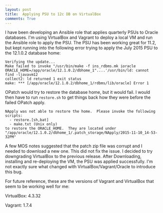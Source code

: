 ```yaml
---
layout: post
title:  Applying PSU to 12c DB on VirtualBox
comments: True
---
```


I have been developing an Ansible role that applies quarterly PSUs to Oracle databases. I'm using VirtualBox and Vagrant to deploy a local VM and run the Ansible role to apply the PSU.  The PSU has been working great for 11.2, but kept running into the following error trying to apply the July 2015 PSU to the 12.1.0.2 database home:

```
Verifying the update...
Make failed to invoke "/usr/bin/make -f ins_rdbms.mk ioracle ORACLE_HOME=/app/oracle/12.1.0.2/dbhome_1"....'/usr/bin/ld: cannot find -ljavavm12
collect2: ld returned 1 exit status
make: *** [/app/oracle/12.1.0.2/dbhome_1/rdbms/lib/oracle] Error 1
```

OPatch would try to restore the database home, but it would fail.  I would then have to run `restore.sh` to get things back how they were before the failed OPatch apply.

```
NApply was not able to restore the home.  Please invoke the following scripts:
  - restore.[sh,bat]
  - make.txt (Unix only)
to restore the ORACLE_HOME.  They are located under
"/app/oracle/12.1.0.2/dbhome_1/.patch_storage/NApply/2015-11-10_14-53-32PM"
```

A few MOS notes suggested that the patch zip file was corrupt and I needed to download a new one.  This did not fix the issue.  I decided to try downgrading VirtualBox to the previous release.  After Downloading, installing and re-deploying the VM, the PSU was applied successfully.  I'm not exactly sure what changed with VirtualBox/Vagrant/Oracle to introduce this bug.

For future reference, these are the versions of Vagrant and VirtualBox that seem to be working well for me:

VirtualBox: 4.3.32

Vagrant: 1.7.4
